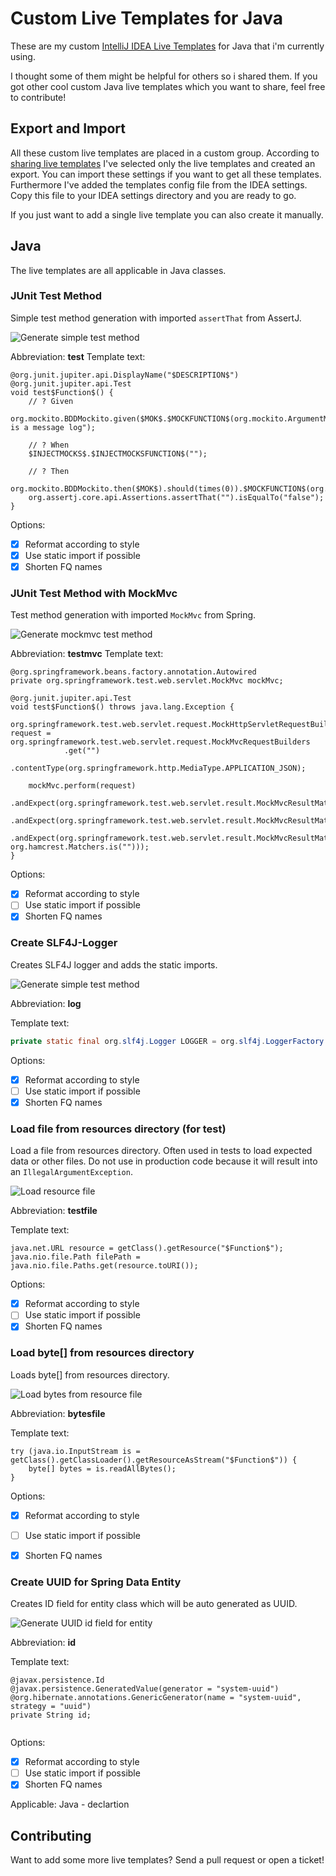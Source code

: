 # Custom Live Templates for Java

These are my custom [IntelliJ IDEA Live Templates](https://www.jetbrains.com/help/idea/using-live-templates.html) for Java that i'm currently using.

I thought some of them might be helpful for others so i shared them. If you got other cool custom Java live templates which you want to share, feel free to contribute!

## Export and Import
All these custom live templates are placed in a custom group. According to [sharing live templates](https://www.jetbrains.com/help/idea/sharing-live-templates.html) I've selected only the live templates and created an export. You can import these settings if you want to get all these templates. 
Furthermore I've added the templates config file from the IDEA settings. Copy this file to your IDEA settings directory and you are ready to go.

If you just want to add a single live template you can also create it manually.

## Java
The live templates are all applicable in Java classes.

### JUnit Test Method
Simple test method generation with imported `assertThat` from AssertJ.

![Generate simple test method](test_method/example.gif)

Abbreviation: __test__
Template text:
```
@org.junit.jupiter.api.DisplayName("$DESCRIPTION$")
@org.junit.jupiter.api.Test
void test$Function$() {
    // ? Given
    org.mockito.BDDMockito.given($MOK$.$MOCKFUNCTION$(org.mockito.ArgumentMatchers.any())).willReturn("This is a message log");

    // ? When
    $INJECTMOCKS$.$INJECTMOCKSFUNCTION$("");

    // ? Then
    org.mockito.BDDMockito.then($MOK$).should(times(0)).$MOCKFUNCTION$(org.mockito.ArgumentMatchers.any());
    org.assertj.core.api.Assertions.assertThat("").isEqualTo("false");
}
```
Options:
- [x] Reformat according to style
- [x] Use static import if possible
- [x] Shorten FQ names

### JUnit Test Method with MockMvc
Test method generation with imported `MockMvc` from Spring.

![Generate mockmvc test method](test_mvc_method/example.gif)

Abbreviation: __testmvc__
Template text:
```
@org.springframework.beans.factory.annotation.Autowired
private org.springframework.test.web.servlet.MockMvc mockMvc;

@org.junit.jupiter.api.Test
void test$Function$() throws java.lang.Exception {
    org.springframework.test.web.servlet.request.MockHttpServletRequestBuilder request = org.springframework.test.web.servlet.request.MockMvcRequestBuilders
            .get("")
            .contentType(org.springframework.http.MediaType.APPLICATION_JSON);

    mockMvc.perform(request)
            .andExpect(org.springframework.test.web.servlet.result.MockMvcResultMatchers.status().isOk())
            .andExpect(org.springframework.test.web.servlet.result.MockMvcResultMatchers.content().contentType(org.springframework.http.MediaType.APPLICATION_JSON))
            .andExpect(org.springframework.test.web.servlet.result.MockMvcResultMatchers.jsonPath("", org.hamcrest.Matchers.is("")));
}
```
Options:
- [x] Reformat according to style
- [ ] Use static import if possible
- [x] Shorten FQ names

### Create SLF4J-Logger
Creates SLF4J logger and adds the static imports.

![Generate simple test method](slf4j_logger/example.gif)

Abbreviation: __log__

Template text:
```java
private static final org.slf4j.Logger LOGGER = org.slf4j.LoggerFactory.getLogger($CLASS$.class);
```
Options:
- [x] Reformat according to style
- [ ] Use static import if possible
- [x] Shorten FQ names

### Load file from resources directory (for test)
Load a file from resources directory. Often used in tests to load expected data or other files.
Do not use in production code because it will result into an ``IllegalArgumentException``.

![Load resource file](test_resource_file/example.gif)

Abbreviation: __testfile__

Template text:
```
java.net.URL resource = getClass().getResource("$Function$");
java.nio.file.Path filePath = java.nio.file.Paths.get(resource.toURI());
```
Options:
- [x] Reformat according to style
- [ ] Use static import if possible
- [x] Shorten FQ names

### Load byte[] from resources directory 
Loads byte[] from resources directory. 

![Load bytes from resource file](load_bytes/example.gif)

Abbreviation: __bytesfile__

Template text:
```
try (java.io.InputStream is = getClass().getClassLoader().getResourceAsStream("$Function$")) {
    byte[] bytes = is.readAllBytes();
}
```
Options:
- [x] Reformat according to style
- [ ] Use static import if possible
- [x] Shorten FQ names


### Create UUID for Spring Data Entity
Creates ID field for entity class which will be auto generated as UUID.

![Generate UUID id field for entity](entity_uuid/example.gif)

Abbreviation: __id__

Template text:
```
@javax.persistence.Id
@javax.persistence.GeneratedValue(generator = "system-uuid")
@org.hibernate.annotations.GenericGenerator(name = "system-uuid", strategy = "uuid")
private String id;


```
Options:
- [x] Reformat according to style
- [ ] Use static import if possible
- [x] Shorten FQ names

Applicable: Java - declartion

## Contributing
Want to add some more live templates? Send a pull request or open a ticket!

